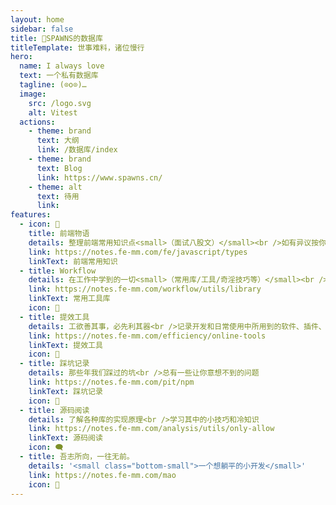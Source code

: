 ```yaml
---
layout: home
sidebar: false
title: 💬SPAWNS的数据库
titleTemplate: 世事难料，诸位慢行
hero:
  name: I always love
  text: 一个私有数据库 
  tagline: (⊙o⊙)…
  image:
    src: /logo.svg
    alt: Vitest
  actions:
    - theme: brand
      text: 大纲
      link: /数据库/index
    - theme: brand
      text: Blog
      link: https://www.spawns.cn/
    - theme: alt
      text: 待用
      link: 
features:
  - icon: 📖
    title: 前端物语
    details: 整理前端常用知识点<small>（面试八股文）</small><br />如有异议按你的理解为主，不接受反驳
    link: https://notes.fe-mm.com/fe/javascript/types
    linkText: 前端常用知识
  - title: Workflow
    details: 在工作中学到的一切<small>（常用库/工具/奇淫技巧等）</small><br />配合 CV 大法来更好的摸鱼
    link: https://notes.fe-mm.com/workflow/utils/library
    linkText: 常用工具库
    icon: 📃
  - title: 提效工具
    details: 工欲善其事，必先利其器<br />记录开发和日常使用中所用到的软件、插件、扩展等
    link: https://notes.fe-mm.com/efficiency/online-tools
    linkText: 提效工具
    icon: 🚀
  - title: 踩坑记录
    details: 那些年我们踩过的坑<br />总有一些让你意想不到的问题
    link: https://notes.fe-mm.com/pit/npm
    linkText: 踩坑记录
    icon: 💬
  - title: 源码阅读
    details: 了解各种库的实现原理<br />学习其中的小技巧和冷知识
    link: https://notes.fe-mm.com/analysis/utils/only-allow
    linkText: 源码阅读
    icon: 🗨️
  - title: 吾志所向，一往无前。
    details: '<small class="bottom-small">一个想躺平的小开发</small>'
    link: https://notes.fe-mm.com/mao
    icon: 💯
---
```


<HomePage />
